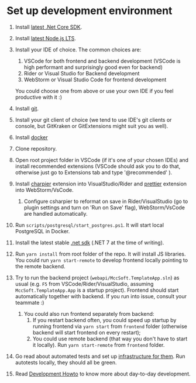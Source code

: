 # Set up development environment

1. Install [latest .Net Core SDK](https://dotnet.microsoft.com/en-us/download/visual-studio-sdks).
2. Install [latest Node.js LTS](https://nodejs.org/en/).
3. Install your IDE of choice. The common choices are:

   1. VSCode for both frontend and backend development (VSCode is high performant and surprisingly good even for backend)
   1. Rider or Visual Studio for Backend development
   1. WebStorm or Visual Studio Code for frontend development

   You could choose one from above or use your own IDE if you feel productive with it :)

4. Install [git](https://git-scm.com/download/win).
5. Install your git client of choice (we tend to use IDE's git clients or console, but GitKraken or GitExtensions might suit you as well).
6. Install [docker](https://www.docker.com/products/docker-desktop/)
7. Clone repository.
8. Open root project folder in VSCode (if it's one of your chosen IDEs) and install recommended extensions (VSCode should ask you to do that, otherwise just go to Extensions tab and type '@recommended' ).
9. Install [charpier](https://csharpier.com/docs/Editors) extension into VisualStudio/Rider and [prettier](https://prettier.io/docs/en/editors.html) extension into WebStorm/VsCode.

   1. Configure csharpier to reformat on save in Rider/VisualStudio (go to plugin settings and turn on 'Run on Save' flag), WebStorm/VsCode are handled automatically.

10. Run `scripts/postgresql/start_postgres.ps1`. It will start local PostgreSQL in Docker.
11. Install the latest stable [.net sdk](https://dotnet.microsoft.com/en-us/download/visual-studio-sdks) (.NET 7 at the time of writing).
12. Run `yarn install` from root folder of the repo. It will install JS libraries. You could run `yarn start-remote` to develop frontend locally pointing to the remote backend.
13. Try to run the backend project (`webapi/MccSoft.TemplateApp.sln`) as usual (e.g. `F5` from VSCode/Rider/VisualStudio, assuming `MccSoft.TemplateApp.App` is a startup project). Frontend should start automatically together with backend. If you run into issue, consult your teammate :)
    1. You could also run frontend separately from backend:
       1. If you restart backend often, you could speed up startup by running frontend via `yarn start` from `frontend` folder (otherwise backend will start frontend on every restart);
       2. You could use remote backend (that way you don't have to start it locally). Run `yarn start-remote` from `frontend` folder.
14. Go read about automated tests and set up [infrastructure for them](./Auto-tests.md). Run autotests locally, they should all be green.
15. Read [Development Howto](./Development-Howto.md) to know more about day-to-day development.
